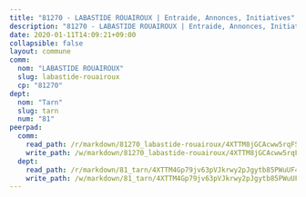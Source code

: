 ```yaml
---
title: "81270 - LABASTIDE ROUAIROUX | Entraide, Annonces, Initiatives"
description: "81270 - LABASTIDE ROUAIROUX | Entraide, Annonces, Initiatives"
date: 2020-01-11T14:09:21+09:00
collapsible: false
layout: commune
comm:
  nom: "LABASTIDE ROUAIROUX"
  slug: labastide-rouairoux
  cp: "81270"
dept:
  nom: "Tarn"
  slug: tarn
  num: "81"
peerpad:
  comm:
    read_path: /r/markdown/81270_labastide-rouairoux/4XTTM8jGCAcww5rqFS2xvTJ5UpivXXLM7DNrnJP3iyvNR3Bey
    write_path: /w/markdown/81270_labastide-rouairoux/4XTTM8jGCAcww5rqFS2xvTJ5UpivXXLM7DNrnJP3iyvNR3Bey-K3TgUjMsA7RSHkNFXzY13PPQxHSfc1t8o5XstquEJdHTfMTvDD62NybG1yixSW5U6gRD8sZ3A3cAKzRmGKt4FhbzCKH8ZyqWYngxZRGSbuf1rpPn7x9sUtGJTgAoWKFN34sn8wjo
  dept:
    read_path: /r/markdown/81_tarn/4XTTM4Gp79jv63pVJkrwy2pJgytb85PWuUF46qZV3RNcf9bTY
    write_path: /w/markdown/81_tarn/4XTTM4Gp79jv63pVJkrwy2pJgytb85PWuUF46qZV3RNcf9bTY-K3TgUQULAfYZTaNEYQn663imu6tLJ5XUSYV3bG6y2QwZHe2hiw5KiHgnyL8wpzhjjRKSLQVjHCuMHvPTtVgD4tm7BFQTVwqLNiZgb8d93Riu34VNq5t6eFocUS5Ezct8i9MJtUHQ
---
```


